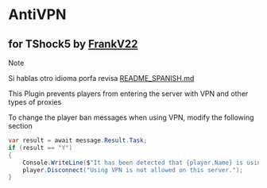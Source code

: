 # AntiVPN
## for TShock5 by [FrankV22](https://github.com/itsFrankV22)

> [!NOTE]
> Si hablas otro idioma porfa revisa [README_SPANISH.md](https://github.com/itsFrankV22/AntiVPN/blob/main/README_SPANISH.md)

This Plugin prevents players from entering the server with VPN and other types of proxies

To change the player ban messages when using VPN, modify the following section

```csharp
var result = await message.Result.Task;
if (result == "Y")
{
    Console.WriteLine($"It has been detected that {player.Name} is using a proxy and has been kicked.");
    player.Disconnect("Using VPN is not allowed on this server.");
}

